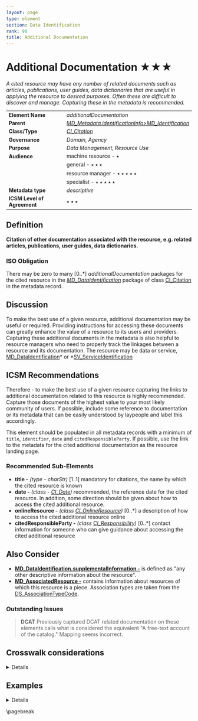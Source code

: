 ```yaml
---
layout: page
type: element
section: Data Identification
rank: 90
title: Additional Documentation
---
```

# Additional Documentation ★★★
*A cited resource may have any number of related documents such as articles, publications, user guides, data dictionaries that are useful in applying the resource to desired purposes. Often these are difficult to discover and manage. Capturing these in the metadata is recommended.*

| | |
| --- | --- |
| **Element Name** | *additionalDocumentation* |
| **Parent** | *[MD_Metadata.identificationInfo>MD_Identification](./class-MD_Identification)* |
| **Class/Type** | *[CI_Citation](./class-CI_Citation)* |
| **Governance** | *Domain, Agency* |
| **Purpose** | *Data Management, Resource Use* |
| **Audience** | machine resource - ⭑ |
| | general - ⭑ ⭑ ⭑ |
| | resource manager - ⭑ ⭑ ⭑ ⭑ ⭑ |
| | specialist - ⭑ ⭑ ⭑ ⭑ ⭑ |
| **Metadata type** | *descriptive* |
| **ICSM Level of Agreement** | ⭑ ⭑ ⭑ |

## Definition 
**Citation of other documentation associated with the resource, e.g. related articles, publications, user guides, data dictionaries.**

### ISO Obligation 

There may be zero to many [0..\*] *additionalDocumentation* packages for the cited resource in the *[MD_DataIdentification](./class-MD_DataIdentification)* package of class [CI_Citation](./class-CI_Citation) in the metadata record. 

## Discussion

To make the best use of a given resource, additional documentation may be useful or required. Providing instructions for accessing these documents can greatly enhance the value of a resource to its users and providers. Capturing these additional documents in the metadata is also helpful to resource managers who need to properly track the linkages between a resource and its documentation. The resource may be data or service, [MD_DataIdentification](./class-MD_DataIdentification)* or *[SV_ServiceIdentification](./ServiceIdentification)

## ICSM Recommendations 

Therefore - to make the best use of a given resource capturing the links to additional documentation related to this resource is highly recommended. Capture those documents of the highest value to your most likely community of users. If possible, include some reference to documentation or its metadata that can be easily understood by laypeople and label this accordingly.

This element should be populated in all metadata records with a minimum of `title`, `identifier`, `date` and `citedResponsibleParty`. If possible, use the link to the metadata for the cited additional documentation as the resource landing page.

### Recommended Sub-Elements

* **title -** *(type - charStr)* [1..1] mandatory for citations, the name by which the cited resource is known
* **date -** *(class - [CI_Date](./class-CI_Date))* recommended, the reference date for the cited resource. 
In addition, some direction should be given about how to access the cited additional resource.
* **onlineResource -** *(class [CI_OnlineResource](./class-CI_OnlineResource))* [0..\*] a description of how to access the cited additional resource online
* **citedResponsibleParty -** *(class [CI_Responsibility](./class-CI_Responsibility))* [0..\*] contact information for someone who can give guidance about accessing the cited additional resource

## Also Consider 

- **[MD_DataIdentification.supplementalInformation -](https://www.isotc211.org/hmmg/HTML/ConceptualModels/EARoot/EA1/EA13/EA2/EA12/EA4420.htm)** is defined as "any other descriptive information about the resource". 
- **[MD_AssociatedResource -](https://www.isotc211.org/hmmg/HTML/ConceptualModels/EARoot/EA1/EA13/EA2/EA12/EA4419.htm)** contains information about resources of which this resource is a piece. Association types are taken from the [DS_AssociationTypeCode](https://www.isotc211.org/hmmg/HTML/ConceptualModels/EARoot/EA1/EA13/EA2/EA12/EA4378.htm).

### Outstanding Issues

> **DCAT**
Previously captured DCAT related documentation on these elements calls what is considered the equivalent "A free-text account of the catalog." Mapping seems incorrect.

## Crosswalk considerations 

<details>

### DCAT 

Maps to `dct.description` free-text 

### RIF-CS 

Maps to `Description 'notes'`

</details>

## Examples

<details>

### XML 
```
<mdb:MD_Metadata>
....
  <mdb:identificationInfo>
   <mri:MD_DataIdentification>
   ....
     <mri:additionalDocumentation>
      <cit:CI_Citation>
        <cit:title>
         <gco:CharacterString>Usage guide</gco:CharacterString>
        </cit:title>
        <cit:date>
         <cit:CI_Date>
           <cit:date>
            <gco:Date>2019-07-01</gco:Date>
           </cit:date>
           <cit:dateType>
            <cit:CI_DateTypeCode 
            codeList="https://schemas.isotc211.org/19115/resources/Codelist/
            cat/codelists.xml#CI_DateTypeCode"
                       codeListValue="creation"/>
           </cit:dateType>
         </cit:CI_Date>
        </cit:date>
        <cit:citedResponsibleParty>
         <cit:CI_Responsibility>
           <cit:role>
            <cit:CI_RoleCode 
            codeList="https://schemas.isotc211.org/19115/resources
            /Codelist/cat/codelists.xml#CI_RoleCode"
            codeListValue="custodian"/>
           </cit:role>
           <cit:party>
            <cit:CI_Organisation>
              <cit:name>
               <gco:CharacterString>OpenWork Ltd</gco:CharacterString>
              </cit:name>
              <cit:contactInfo>
               <cit:CI_Contact>
                 <cit:address>
                  <cit:CI_Address>
                    <cit:electronicMailAddress>
                    <gco:CharacterString>info@openwork.nz
                    </gco:CharacterString>
                    </cit:electronicMailAddress>
                  </cit:CI_Address>
                 </cit:address>
               </cit:CI_Contact>
              </cit:contactInfo>
              <cit:individual>
               <cit:CI_Individual>
                 <cit:name>
                  <gco:CharacterString>Byron Cochrane
                  </gco:CharacterString>
                 </cit:name>
               </cit:CI_Individual>
              </cit:individual>
            </cit:CI_Organisation>
           </cit:party>
         </cit:CI_Responsibility>
        </cit:citedResponsibleParty>
        <cit:onlineResource>
         <cit:CI_OnlineResource>
           <cit:linkage>
            <gco:CharacterString>https://openwork-nz.github.io
            /Resources/2019/04/25/gn-plugins.html
            </gco:CharacterString>
           </cit:linkage>
           <cit:protocol gco:nilReason="missing">
            <gco:CharacterString/>
           </cit:protocol>
           <cit:name gco:nilReason="missing">
            <gco:CharacterString/>
           </cit:name>
           <cit:description gco:nilReason="missing">
            <gco:CharacterString/>
           </cit:description>
           <cit:function>
            <cit:CI_OnLineFunctionCode codeList=
            "https://schemas.isotc211.org/19115/resources/Codelist
            /cat/codelists.xml#CI_OnLineFunctionCode"
            codeListValue=""/>
           </cit:function>
         </cit:CI_OnlineResource>
        </cit:onlineResource>
      </cit:CI_Citation>
     </mri:additionalDocumentation>
   ....
   </mri:MD_DataIdentification>
  </mdb:identificationInfo>
....
</mdb:MD_Metadata>
```

\pagebreak

### UML diagrams
Recommended elements highlighted in yellow

![additionalDoc](../images/AdditionalDocsUML.png)

</details>

\pagebreak

